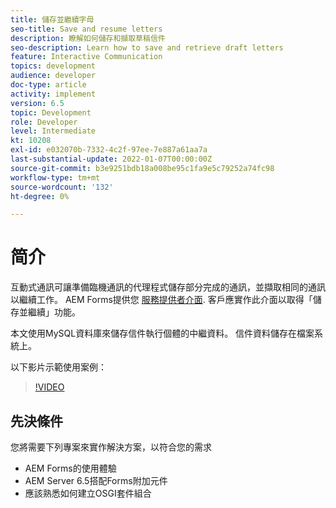 ```yaml
---
title: 儲存並繼續字母
seo-title: Save and resume letters
description: 瞭解如何儲存和擷取草稿信件
seo-description: Learn how to save and retrieve draft letters
feature: Interactive Communication
topics: development
audience: developer
doc-type: article
activity: implement
version: 6.5
topic: Development
role: Developer
level: Intermediate
kt: 10208
exl-id: e032070b-7332-4c2f-97ee-7e887a61aa7a
last-substantial-update: 2022-01-07T00:00:00Z
source-git-commit: b3e9251bdb18a008be95c1fa9e5c79252a74fc98
workflow-type: tm+mt
source-wordcount: '132'
ht-degree: 0%

---
```


# 简介

互動式通訊可讓準備臨機通訊的代理程式儲存部分完成的通訊，並擷取相同的通訊以繼續工作。 AEM Forms提供您 [服務提供者介面](https://developer.adobe.com/experience-manager/reference-materials/6-5/forms/javadocs/com/adobe/fd/ccm/ccr/ccrDocumentInstance/api/services/CCRDocumentInstanceService.html). 客戶應實作此介面以取得「儲存並繼續」功能。

本文使用MySQL資料庫來儲存信件執行個體的中繼資料。 信件資料儲存在檔案系統上。

以下影片示範使用案例：

>[!VIDEO](https://video.tv.adobe.com/v/342129?quality=12&learn=on)

## 先決條件

您將需要下列專案來實作解決方案，以符合您的需求

* AEM Forms的使用體驗
* AEM Server 6.5搭配Forms附加元件
* 應該熟悉如何建立OSGI套件組合
